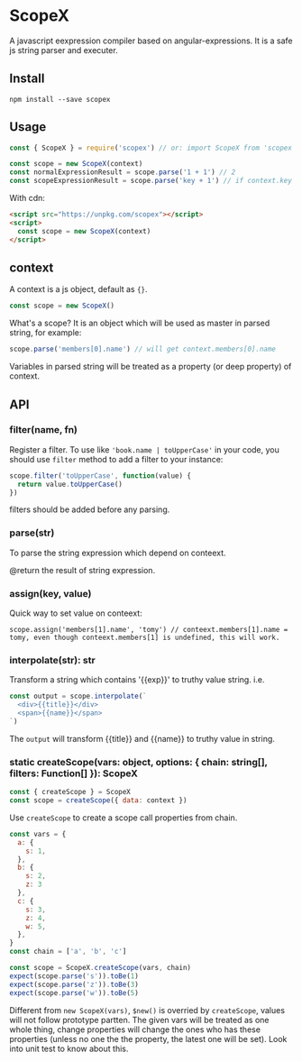 # ScopeX

A javascript eexpression compiler based on angular-expressions. It is a safe js string parser and executer.

## Install

```
npm install --save scopex
```

## Usage

```js
const { ScopeX } = require('scopex') // or: import ScopeX from 'scopex'

const scope = new ScopeX(context)
const normalExpressionResult = scope.parse('1 + 1') // 2
const scopeExpressionResult = scope.parse('key + 1') // if context.key = 1, result is 2, here key stands for context.key
```

With cdn:

```html
<script src="https://unpkg.com/scopex"></script>
<script>
  const scope = new ScopeX(context)
</script>
```

## context

A context is a js object, default as `{}`.

```js
const scope = new ScopeX()
```

What's a scope? It is an object which will be used as master in parsed string, for example:

```js
scope.parse('members[0].name') // will get context.members[0].name
```

Variables in parsed string will be treated as a property (or deep property) of context.

## API

### filter(name, fn)

Register a filter.
To use like `'book.name | toUpperCase'` in your code, you should use `filter` method to add a filter to your instance:

```js
scope.filter('toUpperCase', function(value) {
  return value.toUpperCase()
})
```

filters should be added before any parsing.

### parse(str)

To parse the string expression which depend on conteext.

@return the result of string expression.

### assign(key, value)

Quick way to set value on conteext:

```
scope.assign('members[1].name', 'tomy') // conteext.members[1].name = tomy, even though conteext.members[1] is undefined, this will work.
```

### interpolate(str): str

Transform a string which contains '{{exp}}' to truthy value string. i.e.

```js
const output = scope.interpolate(`
  <div>{{title}}</div>
  <span>{{name}}</span>
`)
```

The `output` will transform {{title}} and {{name}} to truthy value in string.

### static createScope(vars: object, options: { chain: string[], filters: Function[] }): ScopeX

```js
const { createScope } = ScopeX
const scope = createScope({ data: context })
```

Use `createScope` to create a scope call properties from chain.

```js
const vars = {
  a: {
    s: 1,
  },
  b: {
    s: 2,
    z: 3
  },
  c: {
    s: 3,
    z: 4,
    w: 5,
  },
}
const chain = ['a', 'b', 'c']

const scope = ScopeX.createScope(vars, chain)
expect(scope.parse('s')).toBe(1)
expect(scope.parse('z')).toBe(3)
expect(scope.parse('w')).toBe(5)
```

Different from `new ScopeX(vars)`, `$new()` is overried by `createScope`, values will not follow prototype partten. The given vars will be treated as one whole thing, change properties will change the ones who has these properties (unless no one the the property, the latest one will be set). Look into unit test to know about this.

